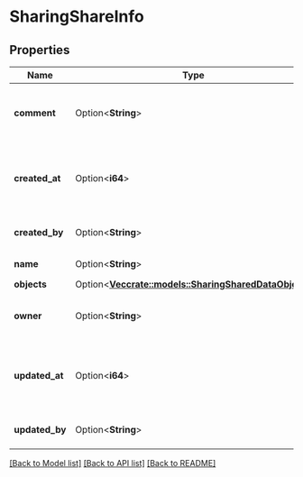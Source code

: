 # SharingShareInfo

## Properties

Name | Type | Description | Notes
------------ | ------------- | ------------- | -------------
**comment** | Option<**String**> | User-provided free-form text description. | [optional]
**created_at** | Option<**i64**> | Time at which this share was created, in epoch milliseconds. | [optional][readonly]
**created_by** | Option<**String**> | Username of share creator. | [optional][readonly]
**name** | Option<**String**> | Name of the share. | [optional]
**objects** | Option<[**Vec<crate::models::SharingSharedDataObject>**](SharingSharedDataObject.md)> |  | [optional]
**owner** | Option<**String**> | Username of current owner of share. | [optional]
**updated_at** | Option<**i64**> | Time at which this share was updated, in epoch milliseconds. | [optional][readonly]
**updated_by** | Option<**String**> | Username of share updater. | [optional][readonly]

[[Back to Model list]](../README.md#documentation-for-models) [[Back to API list]](../README.md#documentation-for-api-endpoints) [[Back to README]](../README.md)


